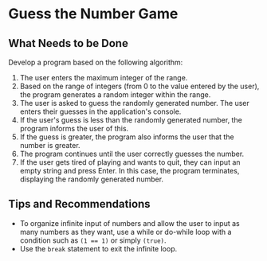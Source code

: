 # **Guess the Number Game**

## **What Needs to be Done**

Develop a program based on the following algorithm:

1. The user enters the maximum integer of the range.
2. Based on the range of integers (from 0 to the value entered by the user), the program generates a random integer within the range.
3. The user is asked to guess the randomly generated number. The user enters their guesses in the application's console.
4. If the user's guess is less than the randomly generated number, the program informs the user of this.
5. If the guess is greater, the program also informs the user that the number is greater.
6. The program continues until the user correctly guesses the number.
7. If the user gets tired of playing and wants to quit, they can input an empty string and press Enter. In this case, the program terminates, displaying the randomly generated number.

## **Tips and Recommendations**

- To organize infinite input of numbers and allow the user to input as many numbers as they want, use a while or do-while loop with a condition such as `(1 == 1)` or simply `(true)`.
- Use the `break` statement to exit the infinite loop.
